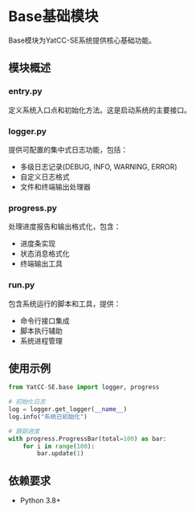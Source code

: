 # Base基础模块

Base模块为YatCC-SE系统提供核心基础功能。

## 模块概述

### entry.py
定义系统入口点和初始化方法。这是启动系统的主要接口。

### logger.py
提供可配置的集中式日志功能，包括：
- 多级日志记录(DEBUG, INFO, WARNING, ERROR)
- 自定义日志格式
- 文件和终端输出处理器

### progress.py
处理进度报告和输出格式化，包含：
- 进度条实现
- 状态消息格式化
- 终端输出工具

### run.py
包含系统运行的脚本和工具，提供：
- 命令行接口集成
- 脚本执行辅助
- 系统进程管理



## 使用示例

```python
from YatCC-SE.base import logger, progress

# 初始化日志
log = logger.get_logger(__name__)
log.info("系统已初始化")

# 跟踪进度
with progress.ProgressBar(total=100) as bar:
    for i in range(100):
        bar.update(1)
```

## 依赖要求

- Python 3.8+

